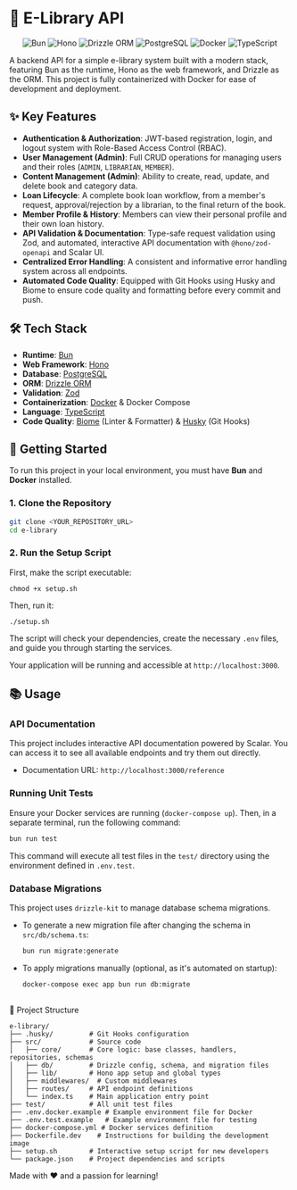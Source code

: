 # 📖 E-Library API

<p align="center">
  <img src="https://img.shields.io/badge/Bun-%23000000.svg?style=for-the-badge&logo=bun" alt="Bun" />
  <img src="https://img.shields.io/badge/Hono-%23E36002.svg?style=for-the-badge&logo=hono" alt="Hono" />
  <img src="https://img.shields.io/badge/Drizzle-%23C5F74F.svg?style=for-the-badge&logo=drizzle&logoColor=black" alt="Drizzle ORM" />
  <img src="https://img.shields.io/badge/PostgreSQL-%234169E1.svg?style=for-the-badge&logo=postgresql&logoColor=white" alt="PostgreSQL" />
  <img src="https://img.shields.io/badge/Docker-%232496ED.svg?style=for-the-badge&logo=docker&logoColor=white" alt="Docker" />
  <img src="https://img.shields.io/badge/TypeScript-%233178C6.svg?style=for-the-badge&logo=typescript&logoColor=white" alt="TypeScript" />
</p>

A backend API for a simple e-library system built with a modern stack, featuring Bun as the runtime, Hono as the web framework, and Drizzle as the ORM. This project is fully containerized with Docker for ease of development and deployment.

## ✨ Key Features

-   **Authentication & Authorization**: JWT-based registration, login, and logout system with Role-Based Access Control (RBAC).
-   **User Management (Admin)**: Full CRUD operations for managing users and their roles (`ADMIN`, `LIBRARIAN`, `MEMBER`).
-   **Content Management (Admin)**: Ability to create, read, update, and delete book and category data.
-   **Loan Lifecycle**: A complete book loan workflow, from a member's request, approval/rejection by a librarian, to the final return of the book.
-   **Member Profile & History**: Members can view their personal profile and their own loan history.
-   **API Validation & Documentation**: Type-safe request validation using Zod, and automated, interactive API documentation with `@hono/zod-openapi` and Scalar UI.
-   **Centralized Error Handling**: A consistent and informative error handling system across all endpoints.
-   **Automated Code Quality**: Equipped with Git Hooks using Husky and Biome to ensure code quality and formatting before every commit and push.

## 🛠️ Tech Stack

-   **Runtime**: [Bun](https://bun.sh/)
-   **Web Framework**: [Hono](https://hono.dev/)
-   **Database**: [PostgreSQL](https://www.postgresql.org/)
-   **ORM**: [Drizzle ORM](https://orm.drizzle.team/)
-   **Validation**: [Zod](https://zod.dev/)
-   **Containerization**: [Docker](https://www.docker.com/) & Docker Compose
-   **Language**: [TypeScript](https://www.typescriptlang.org/)
-   **Code Quality**: [Biome](https://biomejs.dev/) (Linter & Formatter) & [Husky](https://typicode.github.io/husky/) (Git Hooks)

## 🚀 Getting Started

To run this project in your local environment, you must have **Bun** and **Docker** installed.

### 1. **Clone the Repository**

```bash
git clone <YOUR_REPOSITORY_URL>
cd e-library
```

### 2. **Run the Setup Script**
First, make the script executable:

    chmod +x setup.sh

Then, run it:
    
    ./setup.sh
    
The script will check your dependencies, create the necessary `.env` files, and guide you through starting the services.

Your application will be running and accessible at `http://localhost:3000`.

## 📚 Usage

### API Documentation
This project includes interactive API documentation powered by Scalar. You can access it to see all available endpoints and try them out directly.

- Documentation URL: `http://localhost:3000/reference`

### Running Unit Tests
Ensure your Docker services are running (`docker-compose up`). Then, in a separate terminal, run the following command:

```bash
bun run test
```

This command will execute all test files in the `test/` directory using the environment defined in `.env.test`.

### Database Migrations

This project uses `drizzle-kit` to manage database schema migrations.

- To generate a new migration file after changing the schema in `src/db/schema.ts`:

    ```bash
    bun run migrate:generate
    ```
- To apply migrations manually (optional, as it's automated on startup):
  
  ```bash
  docker-compose exec app bun run db:migrate
  ```

## 
📂 Project Structure
```plaintext
e-library/
├── .husky/         # Git Hooks configuration
├── src/            # Source code
│   ├── core/       # Core logic: base classes, handlers, repositories, schemas
│   ├── db/         # Drizzle config, schema, and migration files
│   ├── lib/        # Hono app setup and global types
│   ├── middlewares/  # Custom middlewares
│   ├── routes/     # API endpoint definitions
│   └── index.ts    # Main application entry point
├── test/           # All unit test files
├── .env.docker.example # Example environment file for Docker
├── .env.test.example   # Example environment file for testing
├── docker-compose.yml # Docker services definition
├── Dockerfile.dev    # Instructions for building the development image
├── setup.sh        # Interactive setup script for new developers
└── package.json    # Project dependencies and scripts
```

Made with ❤️ and a passion for learning!
